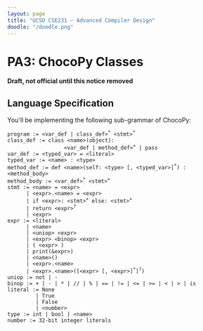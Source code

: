 ```yaml
---
layout: page
title: "UCSD CSE231 – Advanced Compiler Design"
doodle: "/doodle.png"
---
```


# PA3: ChocoPy Classes

**Draft, not official until this notice removed**

<!-- In this PA, you'll design and implement a compiler for all but the
heap-manipulating parts of ChocoPy including a REPL that supports functions
and global variables.

There is some support code and examples that can help you:

- From lecture3, basics of single-argument, single-statement functions
(you'll need to extend this, but it has simple starting points)
https://github.com/ucsd-cse231-w21/lecture3

- From a running demo we have, the necessary support for a basic REPL that
stores global variables in memory and loads them across REPL entries:
https://github.com/jpolitz/toy-wabt-on-client

You can use any of this code directly or for inspiration -- it is by no means
guaranteed to perfectly match the ChocoPy spec, but it _does_ run and provide
some valuable code structure suggestions you will find useful. You might
choose to base your implementation on how you approached PA1, or take a
different approach entirely based on what you learned.

We also provide code that has the front-end HTML and JavaScript management of
the REPL on the main page. There is one interface between this front-end code
and your code that you must respect in order to use our REPL implementation,
described below. Of course, you can make any changes you need to the REPL
implementation that you want. -->

## Language Specification

You'll be implementing the following sub-grammar of ChocoPy:

<html>
<meta charset="utf-8"/>
<pre>
<code>program := &lt;var_def | class_def><sup>*</sup> &lt;stmt><sup>*</sup>
class_def := class &lt;name>(object):
                  &lt;var_def | method_def><sup>+</sup> | pass
var_def := &lt;typed_var> = &lt;literal>
typed_var := &lt;name> : &lt;type>
method_def := def &lt;name>(self: &lt;type> [, &lt;typed_var>]<sup>*</sup>) : &lt;method_body>
method_body := &lt;var_def><sup>*</sup> &lt;stmt><sup>+</sup>
stmt := &lt;name> = &lt;expr>
      | &lt;expr>.&lt;name> = &lt;expr>
      | if &lt;expr>: &lt;stmt><sup>+</sup> else: &lt;stmt><sup>+</sup>
      | return &lt;expr><sup>?</sup>
      | &lt;expr>
expr := &lt;literal>
      | &lt;name>
      | &lt;uniop> &lt;expr>
      | &lt;expr> &lt;binop> &lt;expr>
      | ( &lt;expr> )
      | print(&expr>)
      | &lt;name>()
      | &lt;expr>.&lt;name>
      | &lt;expr>.&lt;name>([&lt;expr> [, &lt;expr>]<sup>*</sup>]<sup>?</sup>)
uniop := not | -
binop := + | - | * | // | % | == | != | &lt;= | >= | &lt; | > | is                 
literal := None
         | True
         | False
         | &lt;number>
type := int | bool | &lt;name>
number := 32-bit integer literals</code>
</pre>
</html>

<!-- 
The grammar above is a strict subset of ChocoPy's. Namely, the grammar above 
excludes:
- lists
- strings
- classes
- nested functions
- for loops
- global and nonlocal declarations inside a function

Your compiler should have _the same output and error messages_ as ChocoPy for
programs in this subset. If you need to test out a program to check its
behavior, you can do so at ChocoPy's web site.

## REPL
In addition to your existing program editor, you will be implementing a 
Read–eval–print loop (REPL) similar to CPython's. Feel free to use any of the 
code in our demo REPL (https://github.com/jpolitz/toy-wabt-on-client) though 
you are certainly free to explore other approaches. We do expect your 
implementation to accept any number of REPL entries and behave as described 
below.
### REPL Behavior
Generally, evaluating a new REPL entry is similar to running a program with 
some notable differences. Every REPL entry should be able to:
- declare additional global variables and functions
- read and assign to global variables declared in the program or previous entries
- call previously declared functions

## Discussion Checkpoint

On Thursday, January 21, we will devote most of the lecture time to
discussion in groups about the current state of our implementations.

You should prepare the following:

- Three programs/scenarios involving REPL interaction where your
compiler does what you expect and you think are interesting. Be ready to talk
about how your compiler handles each of these cases
  - One should be interesting because of type-checking
  - One should be interesting because of how it works with the REPL
  - One should be interesting because of a reason of your choosing
- One program/scenario that does _not_ do what you want yet, whether because of
incorrect behavior or simply not being implemented

The structure of the discussion will be first illustrating how your compiler
works on interesting examples, followed by discussion and support on how you
might approach the problematic/incomplete cases.

## Deliverables

You will turn in two deliverables, a repository containing your
implementation, and an informative README file (preferably PDF or markdown).

**Update: We initially asked for everything to be submitted under one assignment and for the write-up to be in markdown.
If you've already done that, you're done. You don't need to make any changes. You shouldn't be spending your time figuring
out markdown syntax, so you could use Google Doc, Word, Pages, Latex, or whatever you're fimilar with. Just export it into PDF.** 

Please turn in your codebase here: https://www.gradescope.com/courses/222971/assignments/941917
and your write-up here: https://www.gradescope.com/courses/222971/assignments/972862

There is no autograder for this assignment. You are responsible for testing
your implementation and ensuring that it matches the ChocoPy reference
implementation's behavior on the relevant sub-language for this PA.

Your README should include the following components:

1. A description of the representation of values (integers, booleans, and
None) in your implementation. Give examples, and explain why it is necessary
to do so.
2. Give an example of a program that uses
    - At least one global variable
    - At least one function with a parameter
    - At least one variable defined inside a function

    By linking to specific definitions and code in your implementation,
    describe where and how those three variables are stored and represented
    throughout compilation.
3. Write a Python program that goes into an infinite loop. What happens when
you run it on the web page using your compiler?
4. For each of the following scenarios, show a screenshot of your compiler
running the scenario. If your compiler cannot handle the described scenario,
write a few sentences about why.
    - A function defined in the main program and later called from the
    interactive prompt
    - A function defined at the interactive prompt, whose body contains a call
    to a function from the main program, called at a later interactive prompt
    - A program that has a type error because of a mismatch of booleans and
    integers on one of the arithmetic operations
    - A program that has a type error in a conditional position
    - A program that calls a function from within a loop
    - Printing an integer and a boolean
    - A recursive function.
    - Two mutually-recursive functions.
 -->
